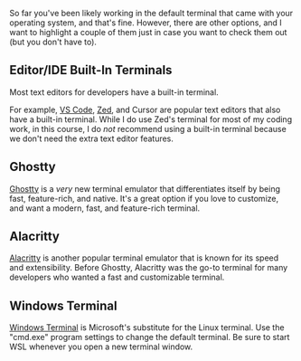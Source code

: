 So far you've been likely working in the default terminal that came with your operating system, and that's fine. However, there are other options, and I want to highlight a couple of them just in case you want to check them out (but you don't have to).

## Editor/IDE Built-In Terminals

Most text editors for developers have a built-in terminal.

For example, [VS Code](https://code.visualstudio.com/), [Zed](https://zed.dev/), and Cursor are popular text editors that also have a built-in terminal. While I do use Zed's terminal for most of my coding work, in this course, I do _not_ recommend using a built-in terminal because we don't need the extra text editor features.

## Ghostty

[Ghostty](https://ghostty.org/) is a _very_ new terminal emulator that differentiates itself by being fast, feature-rich, and native. It's a great option if you love to customize, and want a modern, fast, and feature-rich terminal.

## Alacritty

[Alacritty](https://github.com/alacritty/alacritty) is another popular terminal emulator that is known for its speed and extensibility. Before Ghostty, Alacritty was the go-to terminal for many developers who wanted a fast and customizable terminal.

## Windows Terminal

[Windows Terminal](https://apps.microsoft.com/detail/9N0DX20HK701?rtc=1&hl=en-us&gl=US) is Microsoft's substitute for the Linux terminal. Use the "cmd.exe" program settings to change the default terminal. Be sure to start WSL whenever you open a new terminal window.